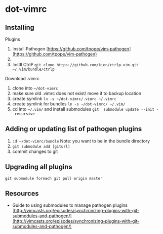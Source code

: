 # dot-vimrc

## Installing

Plugins
1. Install Pathogen [https://github.com/tpope/vim-pathogen](https://github.com/tpope/vim-pathogen)
1. 
1. Instll CtrlP `git clone https://github.com/kien/ctrlp.vim.git ~/.vim/bundle/ctrlp`

Download .vimrc
1. clone into `~/dot-vimrc`
1. make sure old .vimrc does not exist/ move it  to backup location
1. create symlink `ln -s ~/dot-vimrc/.vimrc ~/.vimrc`
1. create symlink for bundles `ln -s ~/dot-vimrc/ ~/.vim/`
1. cd into `~/.vim/` and install submodules `git  submodule update --init --recursive`

## Adding or updating list of pathogen plugins

1. `cd ~/dot-vimrc/bundle` Note: you want to be in the bundle directory
1. `git submodule add [giturl]`
1. commit changes to git

## Upgrading all plugins
`git submodule foreach git pull origin master`

## Resources

* Guide to using  submodules to manage pathogen plugins [http://vimcasts.org/episodes/synchronizing-plugins-with-git-submodules-and-pathogen/](http://vimcasts.org/episodes/synchronizing-plugins-with-git-submodules-and-pathogen/)
